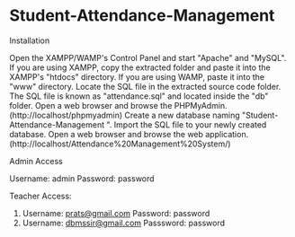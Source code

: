 # Student-Attendance-Management
Installation

Open the XAMPP/WAMP's Control Panel and start "Apache" and "MySQL".
If you are using XAMPP, copy the extracted folder and paste it into the XAMPP's "htdocs" directory. If you are using WAMP, paste it into the "www" directory.
Locate the SQL file in the extracted source code folder. The SQL file is known as "attendance.sql" and located inside the "db" folder.
Open a web browser and browse the PHPMyAdmin. (http://localhost/phpmyadmin)
Create a new database naming "Student-Attendance-Management ".
Import the SQL file to your newly created database.
Open a web browser and browse the web application. (http://localhost/Attendance%20Management%20System/)

Admin Access

Username: admin
Password: password

Teacher Access:
1) Username: prats@gmail.com
   Password: password
2) Username: dbmssir@gmail.com
   Passsword: password
